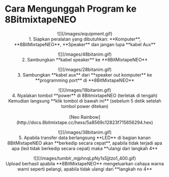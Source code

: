 # Cara Mengunggah Program ke 8BitmixtapeNEO

<p align="center">
![](/images/equipment.gif)
<br>
1. Siapkan peralatan yang dibutuhkan: **Komputer**, **8BitMixtapeNEO**, **Speaker** dan jangan lupa **kabel Aux**
</p>


<p align="center">
![](/images/48bitanim.gif)
<br>
2. Sambungkan **kabel speaker** ke **8BitMixtapeNEO**
</p>


<p align="center">
![](/images/28bitanim.gif)
<br>
3. Sambungkan **kabel aux** dari **speaker out komputer** ke **programming port** di **8BitMixtapeNEO**
</p>

<p align="center">
![](/images/18bitanim.gif)
<br>
4. Nyalakan tombol **power** di 8BitmixtapeNEO (terletak di tengah)
<br>
Kemudian langsung **klik tombol di bawah ini** (sebelum 5 detik setelah tombol power ditekan)
<br>
<br>
[Neo Rainbow](http://docs.8bitmixtape.cc/hexs/5a8569c12823f715656294.hex)
</p>


<p align="center">
![](/images/38bitanim.gif)
<br>
5. Apabila transfer data berlangsung **LED** di bagian kanan 8BitMixtapeNEO akan **berkedip secara cepat**, apabila tidak terjadi apa apa (led tidak berkedip secara cepat) maka **ulangi dari langkah 4**
</p>



<p align="center">
![](/images/tumblr_mjphnqLpNy1s5jjtzo1_400.gif)
<br>
Upload berhasil apabila **8BitMixtapeNEO** mengeluarkan cahaya warna warni seperti pelangi, apabila tidak ulangi dari **langkah no 4**</p>


